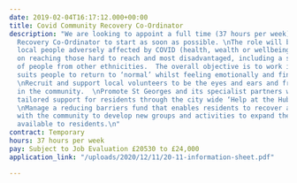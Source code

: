 ```yaml
---
date: 2019-02-04T16:17:12.000+00:00
title: Covid Community Recovery Co-Ordinator
description: "We are looking to appoint a full time (37 hours per week) Covid Community
  Recovery Co-Ordinator to start as soon as possible. \nThe role will be to:\nSupport
  local people adversely affected by COVID (health, wealth or wellbeing) with an emphasis
  on reaching those hard to reach and most disadvantaged, including a small minority
  of people from other ethnicities.  The overall objective is to work in a way that
  suits people to return to ‘normal’ whilst feeling emotionally and financially secure.
  \nRecruit and support local volunteers to be the eyes and ears and friendly face
  in the community.  \nPromote St Georges and its specialist partners who can provide
  tailored support for residents through the city wide ‘Help at the Hub’ initiative.
  \nManage a reducing barriers fund that enables residents to recover and move forward.\nWork
  with the community to develop new groups and activities to expand the range of opportunities
  available to residents.\n"
contract: Temporary
hours: 37 hours per week
pay: Subject to Job Evaluation £20530 to £24,000
application_link: "/uploads/2020/12/11/20-11-information-sheet.pdf"

---
```

